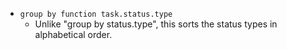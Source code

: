 <!-- placeholder to force blank line before included text -->

- ``group by function task.status.type``
    - Unlike "group by status.type", this sorts the status types in alphabetical order.


<!-- placeholder to force blank line after included text -->
